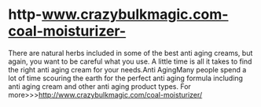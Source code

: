 # http-www.crazybulkmagic.com-coal-moisturizer-
There are natural herbs included in some of the best anti aging creams, but again, you want to be careful what you use. A little time is all it takes to find the right anti aging cream for your needs.Anti AgingMany people spend a lot of time scouring the earth for the perfect anti aging formula including anti aging cream and other anti aging product types.  For more>>>http://www.crazybulkmagic.com/coal-moisturizer/
